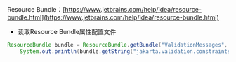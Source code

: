 Resource
Bundle：[https://www.jetbrains.com/help/idea/resource-bundle.html](https://www.jetbrains.com/help/idea/resource-bundle.html)

- 读取Resource Bundle属性配置文件

```java
ResourceBundle bundle = ResourceBundle.getBundle("ValidationMessages", Locale.CHINA);
    System.out.println(bundle.getString("jakarta.validation.constraints.IsAccountCode.message"));
```

